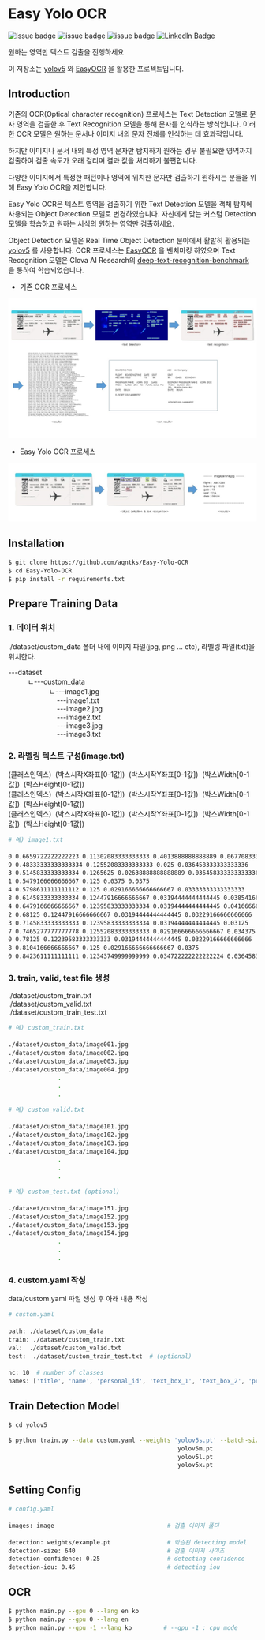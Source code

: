 # Easy Yolo OCR

![issue badge](https://img.shields.io/github/license/aqntks/recog)
![issue badge](https://img.shields.io/badge/build-passing-brightgreen)
![issue badge](https://img.shields.io/badge/%EB%8B%A4%EA%B5%AD%EC%96%B4-%EC%A7%80%EC%9B%90-yellow)
[![LinkedIn Badge](http://img.shields.io/badge/LinkedIn-@InpyoHong-0072b1?style=flat&logo=linkedin&link=https://www.linkedin.com/in/inpyo-hong-886781212/)](https://www.linkedin.com/in/inpyo-hong-886781212/)

원하는 영역만 텍스트 검출을 진행하세요  

이 저장소는 [yolov5](https://github.com/ultralytics/yolov5) 와 [EasyOCR](https://github.com/JaidedAI/EasyOCR) 을 활용한 프로젝트입니다.


## Introduction

기존의 OCR(Optical character recognition) 프로세스는 Text Detection 모델로 문자 영역을 검출한 후 Text Recognition 모델을 통해 문자를 인식하는 방식입니다. 이러한 OCR 모델은 원하는 문서나 이미지 내의 문자 전체를 인식하는 데 효과적입니다.    

하지만 이미지나 문서 내의 특정 영역 문자만 탐지하기 원하는 경우 불필요한 영역까지 검출하여 검출 속도가 오래 걸리며 결과 값을 처리하기 불편합니다.

다양한 이미지에서 특정한 패턴이나 영역에 위치한 문자만 검출하기 원하시는 분들을 위해 Easy Yolo OCR을 제안합니다.

Easy Yolo OCR은 텍스트 영역을 검출하기 위한 Text Detection 모델을 객체 탐지에 사용되는 Object Detection 모델로 변경하였습니다. 자신에게 맞는 커스텀 Detection 모델을 학습하고 원하는 서식의 원하는 영역만 검출하세요.

Object Detection 모델은 Real Time Object Detection 분야에서 활발히 활용되는 [yolov5](https://github.com/ultralytics/yolov5) 를 사용합니다. OCR 프로세스는 [EasyOCR](https://github.com/JaidedAI/EasyOCR) 을 벤치마킹 하였으며 Text Recognition 모델은 Clova AI Research의 [deep-text-recognition-benchmark](https://github.com/clovaai/deep-text-recognition-benchmark) 을 통하여 학습되었습니다.

- 기존 OCR 프로세스

![](res/original.jpg)

- Easy Yolo OCR 프로세스

![](res/easyyoloocr.jpg)


## Installation


``` bash
$ git clone https://github.com/aqntks/Easy-Yolo-OCR
$ cd Easy-Yolo-OCR
$ pip install -r requirements.txt
```

## Prepare Training Data
### 1. 데이터 위치
./dataset/custom_data 폴더 내에 이미지 파일(jpg, png ... etc), 라벨링 파일(txt)을 위치한다.

---dataset\
&nbsp;&nbsp;&nbsp;&nbsp;&nbsp;&nbsp;&nbsp;&nbsp;&nbsp;&nbsp;ㄴ---custom_data\
&nbsp;&nbsp;&nbsp;&nbsp;&nbsp;&nbsp;&nbsp;&nbsp;&nbsp;&nbsp;&nbsp;&nbsp;&nbsp;&nbsp;&nbsp;&nbsp;&nbsp;&nbsp;&nbsp;&nbsp;&nbsp;ㄴ---image1.jpg\
&nbsp;&nbsp;&nbsp;&nbsp;&nbsp;&nbsp;&nbsp;&nbsp;&nbsp;&nbsp;&nbsp;&nbsp;&nbsp;&nbsp;&nbsp;&nbsp;&nbsp;&nbsp;&nbsp;&nbsp;&nbsp;&nbsp;&nbsp;&nbsp;&nbsp;---image1.txt\
&nbsp;&nbsp;&nbsp;&nbsp;&nbsp;&nbsp;&nbsp;&nbsp;&nbsp;&nbsp;&nbsp;&nbsp;&nbsp;&nbsp;&nbsp;&nbsp;&nbsp;&nbsp;&nbsp;&nbsp;&nbsp;&nbsp;&nbsp;&nbsp;&nbsp;---image2.jpg\
&nbsp;&nbsp;&nbsp;&nbsp;&nbsp;&nbsp;&nbsp;&nbsp;&nbsp;&nbsp;&nbsp;&nbsp;&nbsp;&nbsp;&nbsp;&nbsp;&nbsp;&nbsp;&nbsp;&nbsp;&nbsp;&nbsp;&nbsp;&nbsp;&nbsp;---image2.txt\
&nbsp;&nbsp;&nbsp;&nbsp;&nbsp;&nbsp;&nbsp;&nbsp;&nbsp;&nbsp;&nbsp;&nbsp;&nbsp;&nbsp;&nbsp;&nbsp;&nbsp;&nbsp;&nbsp;&nbsp;&nbsp;&nbsp;&nbsp;&nbsp;&nbsp;---image3.jpg\
&nbsp;&nbsp;&nbsp;&nbsp;&nbsp;&nbsp;&nbsp;&nbsp;&nbsp;&nbsp;&nbsp;&nbsp;&nbsp;&nbsp;&nbsp;&nbsp;&nbsp;&nbsp;&nbsp;&nbsp;&nbsp;&nbsp;&nbsp;&nbsp;&nbsp;---image3.txt

### 2. 라벨링 텍스트 구성(image.txt)
(클래스인덱스)&nbsp;&nbsp;(박스시작X좌표[0-1값])&nbsp;&nbsp;(박스시작Y좌표[0-1값])&nbsp;&nbsp;(박스Width[0-1값])&nbsp;&nbsp;(박스Height[0-1값])\
(클래스인덱스)&nbsp;&nbsp;(박스시작X좌표[0-1값])&nbsp;&nbsp;(박스시작Y좌표[0-1값])&nbsp;&nbsp;(박스Width[0-1값])&nbsp;&nbsp;(박스Height[0-1값])\
(클래스인덱스)&nbsp;&nbsp;(박스시작X좌표[0-1값])&nbsp;&nbsp;(박스시작Y좌표[0-1값])&nbsp;&nbsp;(박스Width[0-1값])&nbsp;&nbsp;(박스Height[0-1값])
                         
```bash
# 예) image1.txt 

0 0.6659722222222223 0.11302083333333333 0.4013888888888889 0.06770833333333333
9 0.48333333333333334 0.12552083333333333 0.025 0.036458333333333336
3 0.5145833333333334 0.1265625 0.02638888888888889 0.036458333333333336
1 0.5479166666666667 0.125 0.0375 0.0375
4 0.5798611111111112 0.125 0.029166666666666667 0.03333333333333333
8 0.6145833333333334 0.12447916666666667 0.03194444444444445 0.03854166666666667
4 0.6479166666666667 0.12395833333333334 0.03194444444444445 0.041666666666666664
2 0.68125 0.12447916666666667 0.03194444444444445 0.03229166666666666
3 0.7145833333333333 0.12395833333333334 0.03194444444444445 0.03125
7 0.7465277777777778 0.12552083333333333 0.029166666666666667 0.034375
0 0.78125 0.12239583333333333 0.03194444444444445 0.03229166666666666
8 0.8104166666666667 0.125 0.029166666666666667 0.0375
0 0.8423611111111111 0.12343749999999999 0.034722222222222224 0.036458333333333336
```

### 3. train, valid, test file 생성
./dataset/custom_train.txt\
./dataset/custom_valid.txt\
./dataset/custom_train_test.txt

```bash
# 예) custom_train.txt

./dataset/custom_data/image001.jpg
./dataset/custom_data/image002.jpg
./dataset/custom_data/image003.jpg
./dataset/custom_data/image004.jpg
              .
              .
              .
```
```bash
# 예) custom_valid.txt

./dataset/custom_data/image101.jpg
./dataset/custom_data/image102.jpg
./dataset/custom_data/image103.jpg
./dataset/custom_data/image104.jpg
              .
              .
              .
```
```bash
# 예) custom_test.txt (optional)

./dataset/custom_data/image151.jpg
./dataset/custom_data/image152.jpg
./dataset/custom_data/image153.jpg
./dataset/custom_data/image154.jpg
              .
              .
              .
```

### 4. custom.yaml 작성
data/custom.yaml 파일 생성 후 아래 내용 작성

```bash
# custom.yaml

path: ./dataset/custom_data
train: ./dataset/custom_train.txt
val:  ./dataset/custom_valid.txt
test:  ./dataset/custom_train_test.txt  # (optional)

nc: 10  # number of classes
names: ['title', 'name', 'personal_id', 'text_box_1', 'text_box_2', 'price', 'address', 'age', 'date', 'count']  # class names
```

## Train Detection Model
``` bash
$ cd yolov5
```

```bash
$ python train.py --data custom.yaml --weights 'yolov5s.pt' --batch-size 64
                                                yolov5m.pt               40
                                                yolov5l.pt               24
                                                yolov5x.pt               16
```

## Setting Config
```bash
# config.yaml

images: image                                # 검출 이미지 폴더

detection: weights/example.pt                # 학습된 detecting model
detection-size: 640                          # 검출 이미지 사이즈
detection-confidence: 0.25                   # detecting confidence
detection-iou: 0.45                          # detecting iou
```


## OCR

```bash
$ python main.py --gpu 0 --lang en ko
$ python main.py --gpu 0 --lang en
$ python main.py --gpu -1 --lang ko         # --gpu -1 : cpu mode
```

